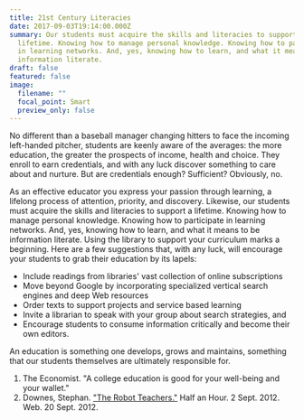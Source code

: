 ```yaml
---
title: 21st Century Literacies
date: 2017-09-03T19:14:00.000Z
summary: Our students must acquire the skills and literacies to support a
  lifetime. Knowing how to manage personal knowledge. Knowing how to participate
  in learning networks. And, yes, knowing how to learn, and what it means to be
  information literate.
draft: false
featured: false
image:
  filename: ""
  focal_point: Smart
  preview_only: false
---
```

No different than a baseball manager changing hitters to face the incoming left-handed pitcher, students are keenly aware of the averages: the more education, the greater the prospects of income, health and choice. They enroll to earn credentials, and with any luck discover something to care about and nurture. But are credentials enough? Sufficient?
Obviously, no.

As an effective educator you express your passion through learning, a lifelong process of attention, priority, and discovery. Likewise, our students must acquire the skills and literacies to support a lifetime. Knowing how to manage personal knowledge. Knowing how to participate in learning networks. And, yes, knowing how to learn, and what it means to be information literate.
Using the library to support your curriculum marks a beginning. Here are a few suggestions that, with any luck, will encourage your students to grab their education by its lapels:

* Include readings from libraries' vast collection of online subscriptions
* Move beyond Google by incorporating specialized vertical search engines and deep Web resources
* Order texts to support projects and service based learning
* Invite a librarian to speak with your group about search strategies, and
* Encourage students to consume information critically and become their own editors.

An education is something one develops, grows and maintains, something that our students themselves are ultimately responsible for.

1. The Economist. "A college education is good for your well-being and your wallet."
2. Downes, Stephan. ["The Robot Teachers."](http://www.downes.ca/post/67142/) Half an Hour. 2 Sept. 2012. Web. 20 Sept. 2012.